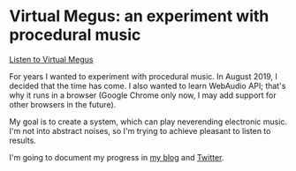 # Virtual Megus: an experiment with procedural music

[Listen to Virtual Megus](https://megus.org/virtual-megus/)

For years I wanted to experiment with procedural music. In August 2019, I decided that the time has come. I also wanted to learn WebAudio API; that's why it runs in a browser (Google Chrome only now, I may add support for other browsers in the future).

My goal is to create a system, which can play neverending electronic music. I'm not into abstract noises, so I'm trying to achieve pleasant to listen to results.

I'm going to document my progress in [my blog](https://megus.org) and [Twitter](https://twitter.com/sugem).
